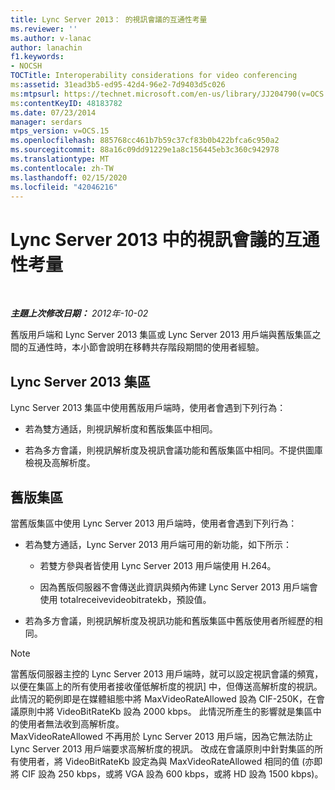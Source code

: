 ```yaml
---
title: Lync Server 2013： 的視訊會議的互通性考量
ms.reviewer: ''
ms.author: v-lanac
author: lanachin
f1.keywords:
- NOCSH
TOCTitle: Interoperability considerations for video conferencing
ms:assetid: 31ead3b5-ed95-42d4-96e2-7d9403d5c026
ms:mtpsurl: https://technet.microsoft.com/en-us/library/JJ204790(v=OCS.15)
ms:contentKeyID: 48183782
ms.date: 07/23/2014
manager: serdars
mtps_version: v=OCS.15
ms.openlocfilehash: 885768cc461b7b59c37cf83b0b422bfca6c950a2
ms.sourcegitcommit: 88a16c09dd91229e1a8c156445eb3c360c942978
ms.translationtype: MT
ms.contentlocale: zh-TW
ms.lasthandoff: 02/15/2020
ms.locfileid: "42046216"
---
```

<div data-xmlns="http://www.w3.org/1999/xhtml">

<div class="topic" data-xmlns="http://www.w3.org/1999/xhtml" data-msxsl="urn:schemas-microsoft-com:xslt" data-cs="http://msdn.microsoft.com/">

<div data-asp="http://msdn2.microsoft.com/asp">

# <a name="interoperability-considerations-for-video-conferencing-in-lync-server-2013"></a>Lync Server 2013 中的視訊會議的互通性考量

</div>

<div id="mainSection">

<div id="mainBody">

<span> </span>

_**主題上次修改日期：** 2012年-10-02_

舊版用戶端和 Lync Server 2013 集區或 Lync Server 2013 用戶端與舊版集區之間的互通性時，本小節會說明在移轉共存階段期間的使用者經驗。

<div>

## <a name="lync-server-2013-pools"></a>Lync Server 2013 集區

Lync Server 2013 集區中使用舊版用戶端時，使用者會遇到下列行為：

  - 若為雙方通話，則視訊解析度和舊版集區中相同。

  - 若為多方會議，則視訊解析度及視訊會議功能和舊版集區中相同。不提供圖庫檢視及高解析度。

</div>

<div>

## <a name="legacy-pools"></a>舊版集區

當舊版集區中使用 Lync Server 2013 用戶端時，使用者會遇到下列行為：

  - 若為雙方通話，Lync Server 2013 用戶端可用的新功能，如下所示：
    
      - 若雙方參與者皆使用 Lync Server 2013 用戶端使用 H.264。
    
      - 因為舊版伺服器不會傳送此資訊與頻內佈建 Lync Server 2013 用戶端會使用 totalreceivevideobitratekb，預設值。

  - 若為多方會議，則視訊解析度及視訊功能和舊版集區中舊版使用者所經歷的相同。

<div>


> [!NOTE]  
> 當舊版伺服器主控的 Lync Server 2013 用戶端時，就可以設定視訊會議的頻寬，以便在集區上的所有使用者接收僅低解析度的視訊] 中，但傳送高解析度的視訊。 此情況的範例即是在媒體組態中將 MaxVideoRateAllowed 設為 CIF-250K，在會議原則中將 VideoBitRateKb 設為 2000 kbps。 此情況所產生的影響就是集區中的使用者無法收到高解析度。<BR>MaxVideoRateAllowed 不再用於 Lync Server 2013 用戶端，因為它無法防止 Lync Server 2013 用戶端要求高解析度的視訊。 改成在會議原則中針對集區的所有使用者，將 VideoBitRateKb 設定為與 MaxVideoRateAllowed 相同的值 (亦即將 CIF 設為 250 kbps，或將 VGA 設為 600 kbps，或將 HD 設為 1500 kbps)。



</div>

</div>

</div>

<span> </span>

</div>

</div>

</div>

